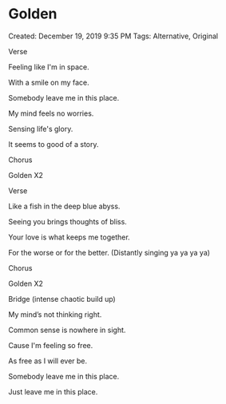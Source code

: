 # Golden

Created: December 19, 2019 9:35 PM
Tags: Alternative, Original

Verse

Feeling like I'm in space.

With a smile on my face.

Somebody leave me in this place.

My mind feels no worries.

Sensing life's glory.

It seems to good of a story.

Chorus

Golden X2

Verse

Like a fish in the deep blue abyss.

Seeing you brings thoughts of bliss.

Your love is what keeps me together.

For the worse or for the better. (Distantly singing ya ya ya ya)

Chorus

Golden X2

Bridge (intense chaotic build up)

My mind’s not thinking right.

Common sense is nowhere in sight.

Cause I'm feeling so free.

As free as I will ever be.

Somebody leave me in this place.

Just leave me in this place.